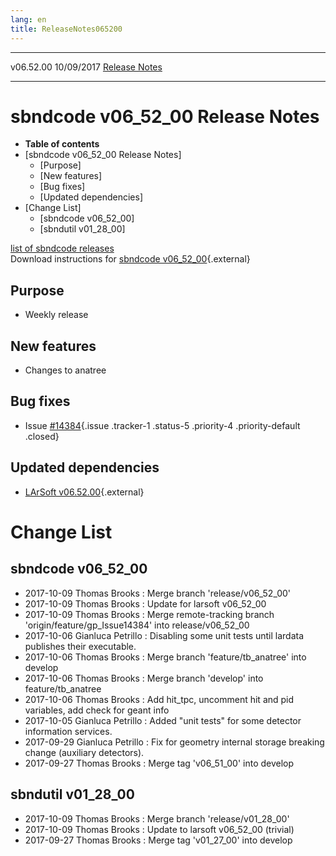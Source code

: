 ```yaml
---
lang: en
title: ReleaseNotes065200
---
```


  ----------- ------------ -- -- ------------------------------------------------------
  v06.52.00   10/09/2017         [Release Notes](ReleaseNotes065200.html)
  ----------- ------------ -- -- ------------------------------------------------------



sbndcode v06\_52\_00 Release Notes
======================================================================================

-   **Table of contents**
-   [sbndcode v06\_52\_00 Release
    Notes]
    -   [Purpose]
    -   [New features]
    -   [Bug fixes]
    -   [Updated dependencies]
-   [Change List]
    -   [sbndcode v06\_52\_00]
    -   [sbndutil v01\_28\_00]

[list of sbndcode
releases](List_of_SBND_code_releases.html)\
Download instructions for [sbndcode
v06\_52\_00](http://scisoft.fnal.gov/scisoft/bundles/sbnd/v06_52_00/sbndcode-v06_52_00.html){.external}



Purpose
----------------------------------

-   Weekly release



New features
--------------------------------------------

-   Changes to anatree



Bug fixes
--------------------------------------

-   Issue
    [\#14384](/redmine/issues/14384 "Bug: Copy of the Geometry object does not behave as the original one (Closed)"){.issue
    .tracker-1 .status-5 .priority-4 .priority-default .closed}



Updated dependencies
------------------------------------------------------------

-   [LArSoft
    v06.52.00](https://cdcvs.fnal.gov/redmine/projects/larsoft/wiki/ReleaseNotes065200){.external}



Change List
==========================================



sbndcode v06\_52\_00
----------------------------------------------------------

-   2017-10-09 Thomas Brooks : Merge branch \'release/v06\_52\_00\'
-   2017-10-09 Thomas Brooks : Update for larsoft v06\_52\_00
-   2017-10-09 Thomas Brooks : Merge remote-tracking branch
    \'origin/feature/gp\_Issue14384\' into release/v06\_52\_00
-   2017-10-06 Gianluca Petrillo : Disabling some unit tests until
    lardata publishes their executable.
-   2017-10-06 Thomas Brooks : Merge branch \'feature/tb\_anatree\' into
    develop
-   2017-10-06 Thomas Brooks : Merge branch \'develop\' into
    feature/tb\_anatree
-   2017-10-06 Thomas Brooks : Add hit\_tpc, uncomment hit and pid
    variables, add check for geant info
-   2017-10-05 Gianluca Petrillo : Added \"unit tests\" for some
    detector information services.
-   2017-09-29 Gianluca Petrillo : Fix for geometry internal storage
    breaking change (auxiliary detectors).
-   2017-09-27 Thomas Brooks : Merge tag \'v06\_51\_00\' into develop



sbndutil v01\_28\_00
----------------------------------------------------------

-   2017-10-09 Thomas Brooks : Merge branch \'release/v01\_28\_00\'
-   2017-10-09 Thomas Brooks : Update to larsoft v06\_52\_00 (trivial)
-   2017-09-27 Thomas Brooks : Merge tag \'v01\_27\_00\' into develop
